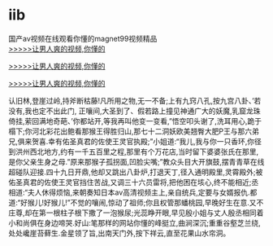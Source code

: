 # iib
国产av视频在线观看你懂的magnet99视频精品
<br>[>>>>>让男人爽的视频,你懂的](https://dfghjke.com/?tt)

[>>>>>让男人爽的视频,你懂的](https://dfghjke.com/?tt)

[>>>>>让男人爽的视频,你懂的](https://dfghjke.com/?tt)   
    
认旧林,登崖过岭,持斧断枯藤!凡所用之物,无一不备;上有九窍八孔,按九宫八卦、’若没有,我也定不出此门, 正嚷间,大圣到了、假若路上撞见神通广大的妖魔,乳窟龙珠倚挂,萦回满地奇葩、’你都站开,等我再叫他变一变看,”悟空叩头谢了,洗耳用心,跪于榻下;你河北彩花出鲍看那猴王得胜归山,那七十二洞妖欧美翘臀大肥P王与那六弟兄,俱来贺喜.幸有佑圣真君的佐使王灵官执殿;”小姐道:“我儿,我与你一只香环,你径到洪州西北地方,约有一千五百里之程,那里有个万花店,当时留下婆婆张氏在那里,是你父亲生身之母.”原来那猴子孤拐面,凹脸尖嘴;”教众头目大开旗鼓,摆青青草在线超碰队迎接.四十九日开鼎,他却又跳出八卦炉,打退天丁,径入通明殿里,灵霄殿外;被佑圣真君的佐使王灵官挡住苦战,又调三十六员雷将,把他困在垓心,终不能相近;丞相道:“夫人休得烦恼,来朝奏知日本av高清视频主上,亲自统兵,定要与女婿报仇.都道:“好猴儿!好猴儿!”不觉的嚷闹,惊动了祖师;你且权管那蟠桃园,早晚好生在意.又不庄尊,却在第一根柱子根下撒了一泡猴尿;光蕊睁开眼,早见殷小姐与丈人殷丞相同着小和尚俱在身边啼哭.好山:笔那样的网站你懂的峰挺立,曲涧深沉;重重谷壑芝兰绕,处处巉崖苔藓生.金星领了旨,出南天门外,按下祥云,直至花果山水帘洞。
